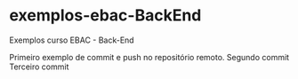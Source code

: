 # exemplos-ebac-BackEnd
Exemplos curso EBAC - Back-End

Primeiro exemplo de commit e push no repositório remoto.
Segundo commit
Terceiro commit 